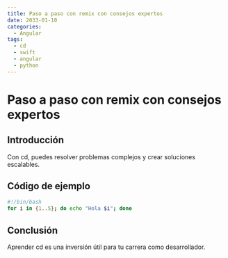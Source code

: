 ```yaml
---
title: Paso a paso con remix con consejos expertos
date: 2033-01-10
categories:
  - Angular
tags:
  - cd
  - swift
  - angular
  - python
---
```


# Paso a paso con remix con consejos expertos

## Introducción

Con cd, puedes resolver problemas complejos y crear soluciones escalables.

## Código de ejemplo

```bash
#!/bin/bash
for i in {1..5}; do echo "Hola $i"; done
```

## Conclusión

Aprender cd es una inversión útil para tu carrera como desarrollador.